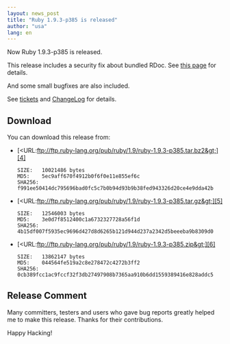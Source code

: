 ```yaml
---
layout: news_post
title: "Ruby 1.9.3-p385 is released"
author: "usa"
lang: en
---
```


Now Ruby 1.9.3-p385 is released.

This release includes a security fix about bundled RDoc. See [this
page][1] for details.

And some small bugfixes are also included.

See [tickets][2] and [ChangeLog][3] for details.

## Download

You can download this release from:

* [&lt;URL:ftp://ftp.ruby-lang.org/pub/ruby/1.9/ruby-1.9.3-p385.tar.bz2&gt;][4]
  
      SIZE:   10021486 bytes
      MD5:    5ec9aff670f4912b0f6f0e11e855ef6c
      SHA256: f991ee50414dc795696bad0fc5c7b0b94d93b9b38fed943326d20ce4e9dda42b

* [&lt;URL:ftp://ftp.ruby-lang.org/pub/ruby/1.9/ruby-1.9.3-p385.tar.gz&gt;][5]
  
      SIZE:   12546003 bytes
      MD5:    3e0d7f8512400c1a6732327728a56f1d
      SHA256: 4b15df007f5935ec9696d427d8d6265b121d944d237a2342d5beeeba9b8309d0

* [&lt;URL:ftp://ftp.ruby-lang.org/pub/ruby/1.9/ruby-1.9.3-p385.zip&gt;][6]
  
      SIZE:   13862147 bytes
      MD5:    044564fe519a2c8e278472c4272b3ff2
      SHA256: 0cb389fcc1ac9fccf32f3db27497908b7365aa910b6dd1559389416e828addc5

## Release Comment

Many committers, testers and users who gave bug reports greatly helped
me to make this release. Thanks for their contributions.

Happy Hacking!



[1]: http://www.ruby-lang.org/en/news/2013/02/06/rdoc-xss-cve-2013-0256/ 
[2]: https://bugs.ruby-lang.org/projects/ruby-193/issues?set_filter=1&amp;status_id=5 
[3]: http://svn.ruby-lang.org/repos/ruby/tags/v1_9_3_385/ChangeLog 
[4]: ftp://ftp.ruby-lang.org/pub/ruby/1.9/ruby-1.9.3-p385.tar.bz2 
[5]: ftp://ftp.ruby-lang.org/pub/ruby/1.9/ruby-1.9.3-p385.tar.gz 
[6]: ftp://ftp.ruby-lang.org/pub/ruby/1.9/ruby-1.9.3-p385.zip 

